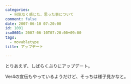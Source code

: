 ```yaml
---
categories:
  - 何気なく感じた、思った事について
comment: false
date: 2007-06-10 07:20:00
id: 1091
iso8601: 2007-06-10T07:20:00+09:00
tags:
  - movabletype
title: アップデート

---
```


とりあえず、しばらくぶりにアップデート。

Ver4の宣伝もやっているようだけど、そっちは様子見かなと。
